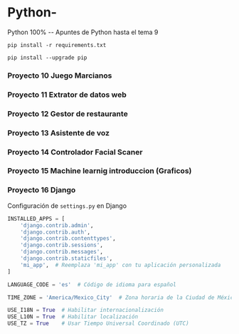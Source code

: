 # Python-
Python 100% 
-- Apuntes de Python hasta el tema 9 

```shell
pip install -r requirements.txt
```

```shell
pip install --upgrade pip
```

### Proyecto 10 Juego Marcianos
### Proyecto 11 Extrator de datos web
### Proyecto 12 Gestor de restaurante
### Proyecto 13 Asistente de voz
### Proyecto 14 Controlador Facial Scaner
### Proyecto 15 Machine learnig introduccion (Graficos) 
### Proyecto 16 Django 
Configuración de `settings.py` en Django

```python
INSTALLED_APPS = [
    'django.contrib.admin',
    'django.contrib.auth',
    'django.contrib.contenttypes',
    'django.contrib.sessions',
    'django.contrib.messages',
    'django.contrib.staticfiles',
    'mi_app',  # Reemplaza 'mi_app' con tu aplicación personalizada
]

LANGUAGE_CODE = 'es'  # Código de idioma para español

TIME_ZONE = 'America/Mexico_City'  # Zona horaria de la Ciudad de México

USE_I18N = True  # Habilitar internacionalización
USE_L10N = True  # Habilitar localización
USE_TZ = True    # Usar Tiempo Universal Coordinado (UTC)
